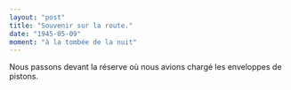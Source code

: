 ```yaml
---
layout: "post"
title: "Souvenir sur la route."
date: "1945-05-09"
moment: "à la tombée de la nuit"
---
```


Nous passons devant la réserve où nous avions chargé les enveloppes de pistons.


<div class="histoire"></div>

<div class="commentaire"></div>